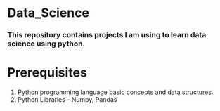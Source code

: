 # Data_Science
### This repository contains projects I am using to learn data science using python.

# Prerequisites
1. Python programming language basic concepts and data structures. 
2. Python Libraries - Numpy, Pandas
